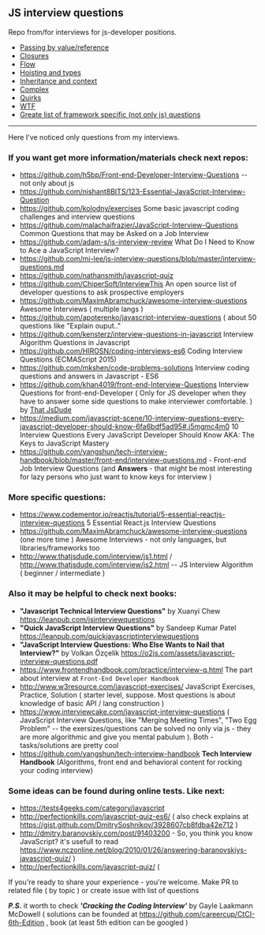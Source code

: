 ## JS interview questions

Repo from/for interviews for js-developer positions.

 - [Passing by value/reference](https://github.com/vvscode/js--interview-questions/blob/master/topics/passing-by-value-and-by-reference.md)
 - [Closures](https://github.com/vvscode/js--interview-questions/blob/master/topics/closures.md)
 - [Flow](https://github.com/vvscode/js--interview-questions/blob/master/topics/flow.md)
 - [Hoisting and types](https://github.com/vvscode/js--interview-questions/blob/master/topics/hoisting-vs-types.md)
 - [Inheritance and context](https://github.com/vvscode/js--interview-questions/blob/master/topics/inheritance-vs-context.md)
 - [Complex](https://github.com/vvscode/js--interview-questions/blob/master/topics/complex.md)
 - [Quirks](https://github.com/vvscode/js--interview-questions/blob/master/topics/quirks.md)
 - [WTF](https://github.com/vvscode/js--interview-questions/blob/master/topics/wft.md)
 - [Greate list of framework specific (not only js) questions](https://www.toptal.com/resources)
 
 ---

Here I've noticed only questions from my interviews. 

### If you want get more information/materials check next repos:

 - https://github.com/h5bp/Front-end-Developer-Interview-Questions -- not only about js
 - https://github.com/nishant8BITS/123-Essential-JavaScript-Interview-Question
 - https://github.com/kolodny/exercises Some basic javascript coding challenges and interview questions
 - https://github.com/malachaifrazier/JavaScript-Interview-Questions Common Questions that may be Asked on a Job Interview
 - https://github.com/adam-s/js-interview-review What Do I Need to Know to Ace a JavaScript Interview?
 - https://github.com/mi-lee/js-interview-questions/blob/master/interview-questions.md
 - https://github.com/nathansmith/javascript-quiz
 - https://github.com/ChiperSoft/InterviewThis An open source list of developer questions to ask prospective employers
 - https://github.com/MaximAbramchuck/awesome-interview-questions Awesome Interviews  ( multiple langs )
 - https://github.com/apoterenko/javascript-interview-questions ( about 50 questions like "Explain ouput.."
 - https://github.com/kensterz/interview-questions-in-javascript Interview Algorithm Questions in Javascript
 - https://github.com/HIROSN/coding-interviews-es6 Coding Interview Questions (ECMAScript 2015)
 - https://github.com/mkshen/code-problems-solutions Interview coding questions and answers in Javascript - ES6
 - https://github.com/khan4019/front-end-Interview-Questions Interview Questions for front-end-Developer ( Only for JS developer when they have to answer some side questions to make interviewer comfortable. ) by [That JsDude](http://www.thatjsdude.com/interview/index.html)
 - https://medium.com/javascript-scene/10-interview-questions-every-javascript-developer-should-know-6fa6bdf5ad95#.i5mgmc4m0 10 Interview Questions Every JavaScript Developer Should Know AKA: The Keys to JavaScript Mastery
 - https://github.com/yangshun/tech-interview-handbook/blob/master/front-end/interview-questions.md - Front-end Job Interview Questions (and **Answers** - that might be most interesting for lazy persons who just want to know keys for interview )


 ### More specific questions:
 
  - https://www.codementor.io/reactjs/tutorial/5-essential-reactjs-interview-questions 5 Essential React.js Interview Questions
  - https://github.com/MaximAbramchuck/awesome-interview-questions (one more time ) Awesome Interviews - not only languages, but libraries/frameworks too
  - http://www.thatjsdude.com/interview/js1.html / http://www.thatjsdude.com/interview/js2.html -- JS Interview Algorithm ( beginner / intermediate )
 
### Also it may be helpful to check next books:

 - **"Javascript Technical Interview Questions"** by Xuanyi Chew https://leanpub.com/jsinterviewquestions
 - **"Quick JavaScript Interview Questions"** by Sandeep Kumar Patel https://leanpub.com/quickjavascriptinterviewquestions
 - **"JavaScript Interview Questions: Who Else Wants to Nail that Interview?"** by Volkan Özçelik https://o2js.com/assets/javascript-interview-questions.pdf
 - https://www.frontendhandbook.com/practice/interview-q.html The part about interview at `Front-End Developer Handbook`
 - http://www.w3resource.com/javascript-exercises/ JavaScript Exercises, Practice, Solution ( starter level, suppose. Most questions is about knowledge of basic API / lang construction )
 - https://www.interviewcake.com/javascript-interview-questions ( JavaScript Interview Questions, like "Merging Meeting Times", "Two Egg Problem" -- the exersizes/questions can be solved no only via js  - they are more algorithmic and give you mental pabulum ). Both - tasks/solutions are pretty cool
 - https://github.com/yangshun/tech-interview-handbook **Tech Interview Handbook** (Algorithms, front end and behavioral content for rocking your coding interview)


### Some ideas can be found during online tests. Like next:

 - https://tests4geeks.com/category/javascript
 - http://perfectionkills.com/javascript-quiz-es6/ ( also check explains at https://gist.github.com/DmitrySoshnikov/3928607cb8fdba42e712 )
 - http://dmitry.baranovskiy.com/post/91403200 - So, you think you know JavaScript?  it's usefull to read https://www.nczonline.net/blog/2010/01/26/answering-baranovskiys-javascript-quiz/ )
 - http://perfectionkills.com/javascript-quiz/ (

If you're ready to share your experience - you're welcome. Make PR to related file ( by topic ) or create issue with list of questions

***P.S.*** it worth to check ***_'Cracking the Coding Interview'_*** by Gayle Laakmann McDowell ( solutions can be founded at https://github.com/careercup/CtCI-6th-Edition , book (at least 5th edition can be googled )
